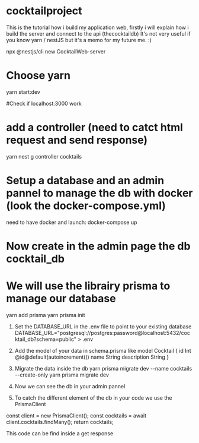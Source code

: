 # cocktailproject

This is the tutorial how i build my application web, firstly i will explain how i build the server and connect to the api (thecocktaildb)
It's not very useful if you know yarn / nestJS but it's a memo for my future me. :)

npx @nestjs/cli new CocktailWeb-server
# Choose yarn

yarn start:dev

#Check if localhost:3000 work

# add a controller (need to catct html request and send response)
yarn nest g controller cocktails

# Setup a database and an admin pannel to manage the db with docker (look the docker-compose.yml)
need to have docker and launch: docker-compose up
# Now create in the admin page the db cocktail_db

# We will use the librairy prisma to manage our database
yarn add prisma
yarn prisma init

1. Set the DATABASE_URL in the .env file to point to your existing database
DATABASE_URL="postgresql://postgres:password@localhost:5432/cocktail_db?schema=public" > .env

2. Add the model of your data in schema.prisma like
model Cocktail {
    id          Int @id@default(autoincrement())
    name        String
    description String
}

3. Migrate the data inside the db
yarn prisma migrate dev --name cocktails --create-only
yarn prisma migrate dev

4. Now we can see the db in your admin pannel

5. To catch the different element of the db in your code we use the PrismaClient

const client = new PrismaClient();
const cocktails = await client.cocktails.findMany();
return cocktails;

This code can be find inside a get response





